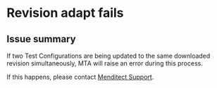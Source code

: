 # Revision adapt fails

## Issue summary

If two Test Configurations are being updated to the same downloaded revision simultaneously, MTA will raise an error during this process.

If this happens, please contact [Menditect Support](mailto:support@menditect.com). 